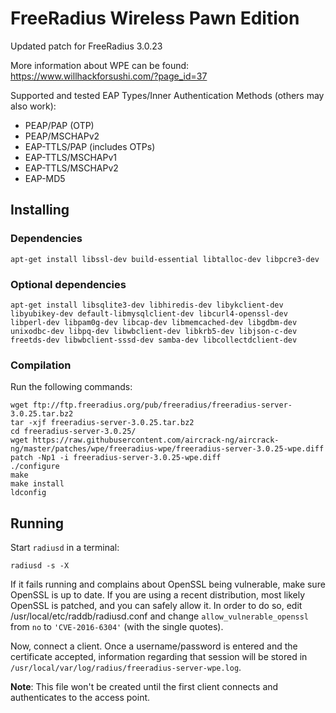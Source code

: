 # FreeRadius Wireless Pawn Edition

Updated patch for FreeRadius 3.0.23

More information about WPE can be found:
https://www.willhackforsushi.com/?page_id=37

Supported and tested EAP Types/Inner Authentication Methods (others may also work):
* PEAP/PAP (OTP)
* PEAP/MSCHAPv2
* EAP-TTLS/PAP (includes OTPs)
* EAP-TTLS/MSCHAPv1
* EAP-TTLS/MSCHAPv2
* EAP-MD5

## Installing

### Dependencies

```
apt-get install libssl-dev build-essential libtalloc-dev libpcre3-dev
```

### Optional dependencies

```
apt-get install libsqlite3-dev libhiredis-dev libykclient-dev libyubikey-dev default-libmysqlclient-dev libcurl4-openssl-dev libperl-dev libpam0g-dev libcap-dev libmemcached-dev libgdbm-dev unixodbc-dev libpq-dev libwbclient-dev libkrb5-dev libjson-c-dev freetds-dev libwbclient-sssd-dev samba-dev libcollectdclient-dev
```

### Compilation

Run the following commands:

```
wget ftp://ftp.freeradius.org/pub/freeradius/freeradius-server-3.0.25.tar.bz2
tar -xjf freeradius-server-3.0.25.tar.bz2
cd freeradius-server-3.0.25/
wget https://raw.githubusercontent.com/aircrack-ng/aircrack-ng/master/patches/wpe/freeradius-wpe/freeradius-server-3.0.25-wpe.diff
patch -Np1 -i freeradius-server-3.0.25-wpe.diff
./configure
make
make install
ldconfig
```

## Running

Start ```radiusd``` in a terminal:

```
radiusd -s -X
```

If it fails running and complains about OpenSSL being vulnerable, make sure OpenSSL is up to date. If you are using a recent distribution, most likely OpenSSL is patched, and you can safely allow it. In order to do so, edit /usr/local/etc/raddb/radiusd.conf and change ```allow_vulnerable_openssl``` from ```no``` to ```'CVE-2016-6304'``` (with the single quotes).

Now, connect a client. Once a username/password is entered and the certificate accepted, information regarding that session will be stored in ```/usr/local/var/log/radius/freeradius-server-wpe.log```.

**Note**: This file won't be created until the first client connects and authenticates to the access point.
